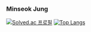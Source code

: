 ### Minseok Jung





[![Solved.ac 프로필](http://mazassumnida.wtf/api/generate_badge?boj=minseok0917&c=c)](https://solved.ac/profile/minseok0917) [![Top Langs](https://github-readme-stats.vercel.app/api/top-langs/?username=minseok0917&layout=compact)](https://github.com/anuraghazra/github-readme-stats)

